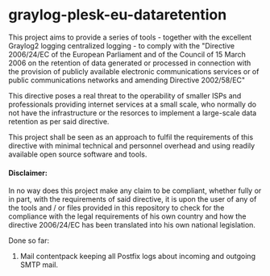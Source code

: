 # graylog-plesk-eu-dataretention

This project aims to provide a series of tools - together with the excellent Graylog2 logging centralized logging - to comply with the "Directive 2006/24/EC of the European Parliament and of the Council of 15 March 2006 on the retention of data generated or processed in connection with the provision of publicly available electronic communications services or of public communications networks and amending Directive 2002/58/EC"

This directive poses a real threat to the operability of smaller ISPs and professionals providing internet services at a small scale, who normally do not have the infrastructure or the resorces to implement a large-scale data retention as per said directive.

This project shall be seen as an approach to fulfil the requirements of this directive with minimal technical and personnel overhead and using readily available open source software and tools. 

#### Disclaimer: 
In no way does this project make any claim to be compliant, whether fully or in part, with the requirements of said directive, it is upon the user of any of the tools and / or files provided in this repository to check for the compliance with the legal requirements of his own country and how the directive 2006/24/EC has been translated into his own national legislation. 


Done so far: 

1. Mail contentpack keeping all Postfix logs about incoming and outgoing SMTP mail.
